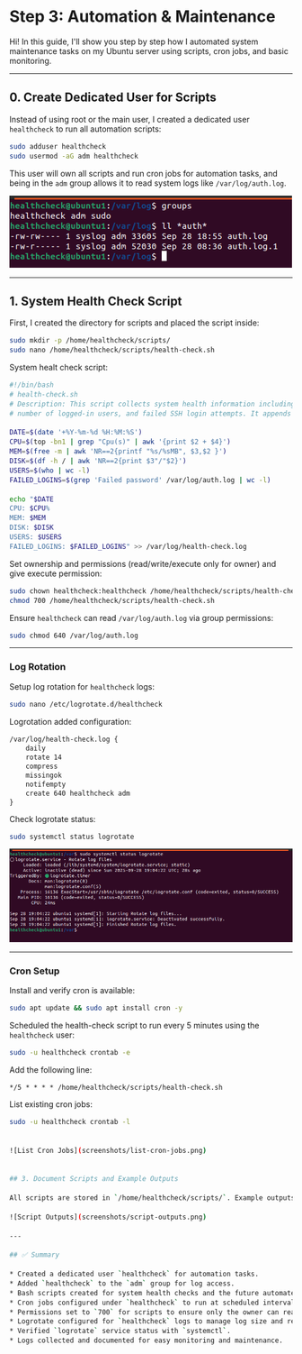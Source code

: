 # Step 3: Automation & Maintenance

Hi! In this guide, I'll show you step by step how I automated system maintenance tasks on my Ubuntu server using scripts, cron jobs, and basic monitoring.

---

## 0. Create Dedicated User for Scripts

Instead of using root or the main user, I created a dedicated user `healthcheck` to run all automation scripts:

```bash
sudo adduser healthcheck
sudo usermod -aG adm healthcheck
```

This user will own all scripts and run cron jobs for automation tasks, and being in the `adm` group allows it to read system logs like `/var/log/auth.log`.

![Create healthcheck user](screenshots/create-healthcheck-user.png)

---

## 1. System Health Check Script

First, I created the directory for scripts and placed the script inside:

```bash
sudo mkdir -p /home/healthcheck/scripts/
sudo nano /home/healthcheck/scripts/health-check.sh
```

System healt check script:

```bash
#!/bin/bash
# health-check.sh
# Description: This script collects system health information including CPU, memory, disk usage,
# number of logged-in users, and failed SSH login attempts. It appends the output to /var/log/health-check.log

DATE=$(date '+%Y-%m-%d %H:%M:%S')
CPU=$(top -bn1 | grep "Cpu(s)" | awk '{print $2 + $4}')
MEM=$(free -m | awk 'NR==2{printf "%s/%sMB", $3,$2 }')
DISK=$(df -h / | awk 'NR==2{print $3"/"$2}')
USERS=$(who | wc -l)
FAILED_LOGINS=$(grep 'Failed password' /var/log/auth.log | wc -l)

echo "$DATE 
CPU: $CPU% 
MEM: $MEM 
DISK: $DISK 
USERS: $USERS 
FAILED_LOGINS: $FAILED_LOGINS" >> /var/log/health-check.log
```

Set ownership and permissions (read/write/execute only for owner) and give execute permission:

```bash
sudo chown healthcheck:healthcheck /home/healthcheck/scripts/health-check.sh
chmod 700 /home/healthcheck/scripts/health-check.sh
```


Ensure `healthcheck` can read `/var/log/auth.log` via group permissions:

```bash
sudo chmod 640 /var/log/auth.log
```


---

### Log Rotation

Setup log rotation for `healthcheck` logs:

```bash
sudo nano /etc/logrotate.d/healthcheck
```

Logrotation added configuration:

```
/var/log/health-check.log {
    daily
    rotate 14
    compress
    missingok
    notifempty
    create 640 healthcheck adm
}
```

Check logrotate status:

```bash
sudo systemctl status logrotate
```

![Logrotate Status](screenshots/logrotate-status.png)

---

### Cron Setup

Install and verify cron is available:

```bash
sudo apt update && sudo apt install cron -y
```


Scheduled the health-check script to run every 5 minutes using the `healthcheck` user:

```bash
sudo -u healthcheck crontab -e
```


Add the following line:

```
*/5 * * * * /home/healthcheck/scripts/health-check.sh
```

List existing cron jobs:

```bash
sudo -u healthcheck crontab -l


![List Cron Jobs](screenshots/list-cron-jobs.png)


## 3. Document Scripts and Example Outputs

All scripts are stored in `/home/healthcheck/scripts/`. Example outputs are saved in `/var/log/health-check.log` and documented for review.

![Script Outputs](screenshots/script-outputs.png)

---

## ✅ Summary

* Created a dedicated user `healthcheck` for automation tasks.
* Added `healthcheck` to the `adm` group for log access.
* Bash scripts created for system health checks and the future automated tasks.
* Cron jobs configured under `healthcheck` to run at scheduled intervals.
* Permissions set to `700` for scripts to ensure only the owner can read, write, and execute.
* Logrotate configured for `healthcheck` logs to manage log size and retention.
* Verified `logrotate` service status with `systemctl`.
* Logs collected and documented for easy monitoring and maintenance.

